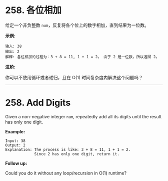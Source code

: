 # 258. 各位相加

给定一个非负整数 `num`，反复将各个位上的数字相加，直到结果为一位数。

**示例:**

```()
输入: 38
输出: 2
解释: 各位相加的过程为：3 + 8 = 11, 1 + 1 = 2。 由于 2 是一位数，所以返回 2。
```

**进阶:**

你可以不使用循环或者递归，且在 O(1) 时间复杂度内解决这个问题吗？

***

# 258. Add Digits

Given a non-negative integer `num`, repeatedly add all its digits until the result has only one digit.

**Example:**

```()
Input: 38
Output: 2
Explanation: The process is like: 3 + 8 = 11, 1 + 1 = 2. 
             Since 2 has only one digit, return it.
```

**Follow up:**

Could you do it without any loop/recursion in O(1) runtime?
